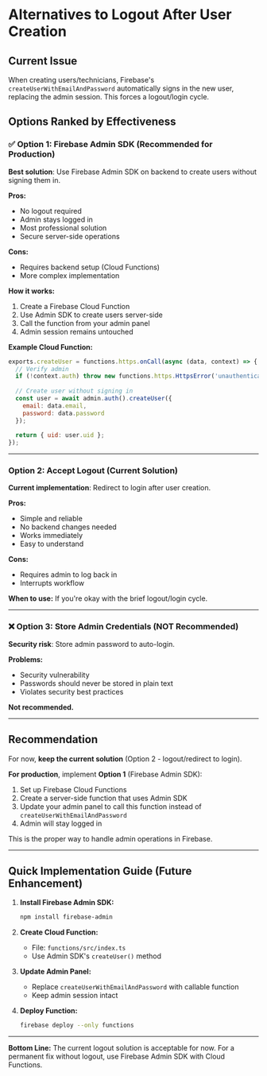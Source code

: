 # Alternatives to Logout After User Creation

## Current Issue
When creating users/technicians, Firebase's `createUserWithEmailAndPassword` automatically signs in the new user, replacing the admin session. This forces a logout/login cycle.

## Options Ranked by Effectiveness

### ✅ Option 1: Firebase Admin SDK (Recommended for Production)
**Best solution**: Use Firebase Admin SDK on backend to create users without signing them in.

**Pros:**
- No logout required
- Admin stays logged in
- Most professional solution
- Secure server-side operations

**Cons:**
- Requires backend setup (Cloud Functions)
- More complex implementation

**How it works:**
1. Create a Firebase Cloud Function
2. Use Admin SDK to create users server-side
3. Call the function from your admin panel
4. Admin session remains untouched

**Example Cloud Function:**
```javascript
exports.createUser = functions.https.onCall(async (data, context) => {
  // Verify admin
  if (!context.auth) throw new functions.https.HttpsError('unauthenticated');
  
  // Create user without signing in
  const user = await admin.auth().createUser({
    email: data.email,
    password: data.password
  });
  
  return { uid: user.uid };
});
```

---

### Option 2: Accept Logout (Current Solution)
**Current implementation**: Redirect to login after user creation.

**Pros:**
- Simple and reliable
- No backend changes needed
- Works immediately
- Easy to understand

**Cons:**
- Requires admin to log back in
- Interrupts workflow

**When to use:** If you're okay with the brief logout/login cycle.

---

### ❌ Option 3: Store Admin Credentials (NOT Recommended)
**Security risk**: Store admin password to auto-login.

**Problems:**
- Security vulnerability
- Passwords should never be stored in plain text
- Violates security best practices

**Not recommended.**

---

## Recommendation

For now, **keep the current solution** (Option 2 - logout/redirect to login).

**For production**, implement **Option 1** (Firebase Admin SDK):

1. Set up Firebase Cloud Functions
2. Create a server-side function that uses Admin SDK
3. Update your admin panel to call this function instead of `createUserWithEmailAndPassword`
4. Admin will stay logged in

This is the proper way to handle admin operations in Firebase.

---

## Quick Implementation Guide (Future Enhancement)

1. **Install Firebase Admin SDK:**
   ```bash
   npm install firebase-admin
   ```

2. **Create Cloud Function:**
   - File: `functions/src/index.ts`
   - Use Admin SDK's `createUser()` method

3. **Update Admin Panel:**
   - Replace `createUserWithEmailAndPassword` with callable function
   - Keep admin session intact

4. **Deploy Function:**
   ```bash
   firebase deploy --only functions
   ```

---

**Bottom Line:** The current logout solution is acceptable for now. For a permanent fix without logout, use Firebase Admin SDK with Cloud Functions.
